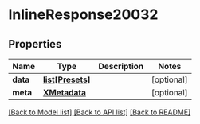 # InlineResponse20032

## Properties
Name | Type | Description | Notes
------------ | ------------- | ------------- | -------------
**data** | [**list[Presets]**](Presets.md) |  | [optional] 
**meta** | [**XMetadata**](XMetadata.md) |  | [optional] 

[[Back to Model list]](../README.md#documentation-for-models) [[Back to API list]](../README.md#documentation-for-api-endpoints) [[Back to README]](../README.md)

